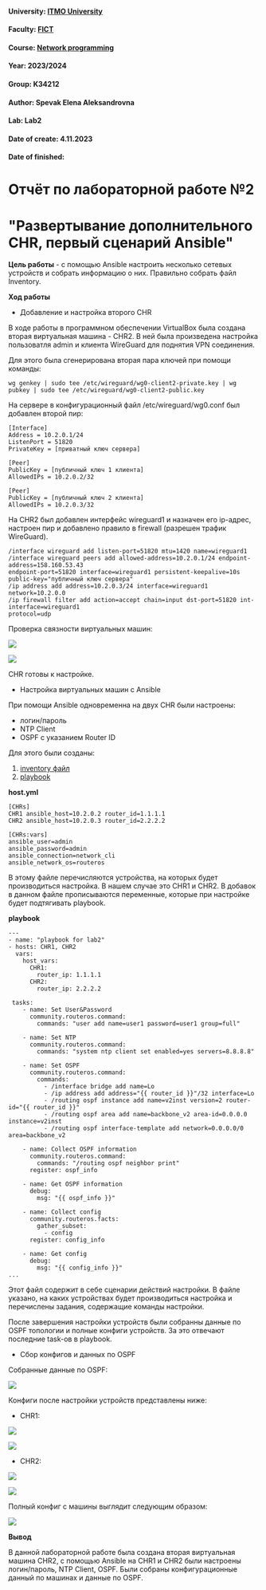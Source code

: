 #### University: [ITMO University](https://##3itmo.ru/ru/)
#### Faculty: [FICT](https://fict.itmo.ru)
#### Course: [Network programming](https://github.com/itmo-ict-faculty/network-programming)
#### Year: 2023/2024
#### Group: K34212
#### Author: Spevak Elena Aleksandrovna
#### Lab: Lab2
#### Date of create: 4.11.2023
#### Date of finished:

# **Отчёт по лабораторной работе №2**
# "Развертывание дополнительного CHR, первый сценарий Ansible"

**Цель работы** - с помощью Ansible настроить несколько сетевых устройств и собрать информацию о них. Правильно собрать файл Inventory.

**Ход работы**

- Добавление и настройка второго CHR

В ходе работы  в  программном обеспечении VirtualBox была создана вторая виртуальная машина - CHR2. В ней была произведена настройка пользоватля admin и клиента WireGuard для поднятия  VPN соединения.

Для этого была сгенерирована вторая пара ключей при помощи команды:

```
wg genkey | sudo tee /etc/wireguard/wg0-client2-private.key | wg pubkey | sudo tee /etc/wireguard/wg0-client2-public.key
```

На сервере в конфигурационный файл /etc/wireguard/wg0.conf был добавлен второй пир:

```
[Interface]
Address = 10.2.0.1/24
ListenPort = 51820
PrivateKey = [приватный ключ сервера]

[Peer]
PublicKey = [публичный ключ 1 клиента]
AllowedIPs = 10.2.0.2/32

[Peer]
PublicKey = [публичный ключ 2 клиента]
AllowedIPs = 10.2.0.3/32
```

На CHR2 был добавлен интерфейс wireguard1 и назначен его ip-адрес, настроен пир и добавлено правило в firewall (разрешен трафик WireGuard).

```
/interface wireguard add listen-port=51820 mtu=1420 name=wireguard1
/interface wireguard peers add allowed-address=10.2.0.1/24 endpoint-address=158.160.53.43
endpoint-port=51820 interface=wireguard1 persistent-keepalive=10s
public-key="публичный ключ сервера"
/ip address add address=10.2.0.3/24 interface=wireguard1 network=10.2.0.0
/ip firewall filter add action=accept chain=input dst-port=51820 int-interface=wireguard1
protocol=udp
```
Проверка связности виртуальных машин:

![](https://github.com/LenaSpevak/2023-2024-network_programming-k34212-spevak_e_a/blob/main/lab2/screenshots/pingCHR2.jpg)

![](https://github.com/LenaSpevak/2023-2024-network_programming-k34212-spevak_e_a/blob/main/lab2/screenshots/pingCHR1.jpg)

CHR готовы к настройке.

- Настройка виртуальных машин с Ansible

При помощи Ansible одновременна на двух CHR были настроены:
 - логин/пароль
 - NTP Client
 - OSPF с указанием Router ID
 
Для этого были созданы:
 
1. [inventory файл](https://github.com/LenaSpevak/2023-2024-network_programming-k34212-spevak_e_a/blob/main/lab2/files/hosts.yml)
2. [playbook](https://github.com/LenaSpevak/2023-2024-network_programming-k34212-spevak_e_a/blob/main/lab2/files/lab2.yml)

**host.yml**

```
[CHRs]
CHR1 ansible_host=10.2.0.2 router_id=1.1.1.1
CHR2 ansible_host=10.2.0.3 router_id=2.2.2.2

[CHRs:vars]
ansible_user=admin
ansible_password=admin
ansible_connection=network_cli
ansible_network_os=routeros
```
В этому файле перечисляются устройства, на которых будет производиться настройка. В нашем случае это CHR1 и CHR2. В добавок в данном файле прописываются переменные, которые при настройке будет подтягивать playbook.

**playbook**

```
---
- name: "playbook for lab2"
- hosts: CHR1, CHR2
  vars:
    host_vars:
      CHR1:
        router_ip: 1.1.1.1
      CHR2:
        router_ip: 2.2.2.2

 tasks:
    - name: Set User&Password
      community.routeros.command:
        commands: "user add name=user1 password=user1 group=full"

    - name: Set NTP
      community.routeros.command:
        commands: "system ntp client set enabled=yes servers=8.8.8.8"

    - name: Set OSPF
      community.routeros.command:
        commands:
          - /interface bridge add name=Lo
          - /ip address add address="{{ router_id }}"/32 interface=Lo
          - /routing ospf instance add name=v2inst version=2 router-id="{{ router_id }}"
          - /routing ospf area add name=backbone_v2 area-id=0.0.0.0 instance=v2inst
          - /routing ospf interface-template add network=0.0.0.0/0 area=backbone_v2

    - name: Collect OSPF information
      community.routeros.command:
        commands: "/routing ospf neighbor print"
      register: ospf_info

    - name: Get OSPF information
      debug:
        msg: "{{ ospf_info }}"

    - name: Collect config
      community.routeros.facts:
        gather_subset:
          - config
      register: config_info

    - name: Get config
      debug:
        msg: "{{ config_info }}"
...
```

Этот файл содержит в себе сценарии действий настройки. В файле указано, на каких устройствах будет производиться настройка и перечислены задания, содержащие команды настройки.

После завершения настройки устройств были собранны данные по OSPF топологии и полные конфиги устройств. За это отвечают последние task-ов в playbook.

- Сбор конфигов и данных по OSPF

Собранные данные по OSPF:

![](https://github.com/LenaSpevak/2023-2024-network_programming-k34212-spevak_e_a/blob/main/lab2/screenshots/msg_ospf.jpg)

Конфиги после настройки устройств представлены ниже:

- CHR1:

![](https://github.com/LenaSpevak/2023-2024-network_programming-k34212-spevak_e_a/blob/main/lab2/screenshots/CHR1_config1.jpg)

![](https://github.com/LenaSpevak/2023-2024-network_programming-k34212-spevak_e_a/blob/main/lab2/screenshots/CHR1_config2.jpg)

- CHR2:

![](https://github.com/LenaSpevak/2023-2024-network_programming-k34212-spevak_e_a/blob/main/lab2/screenshots/CHR2_config.jpg)

![](https://github.com/LenaSpevak/2023-2024-network_programming-k34212-spevak_e_a/blob/main/lab2/screenshots/CHR2_config2.jpg)

Полный конфиг с машины выглядит следующим образом:

![](https://github.com/LenaSpevak/2023-2024-network_programming-k34212-spevak_e_a/blob/main/lab2/screenshots/config.jpg)

**Вывод**

В данной лабораторной работе была создана вторая виртуальная машина CHR2, с помощью Ansible на CHR1 и CHR2 были настроены логин/пароль, NTP Client, OSPF. Были собраны конфигурационные данный по машинах и данные по OSPF.

